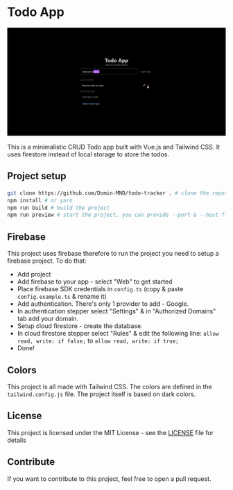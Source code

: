 # Todo App

![Todo App](/public/preview.png)

This is a minimalistic CRUD Todo app built with Vue.js and Tailwind CSS.
It uses firestore instead of local storage to store the todos.

## Project setup

```bash
git clone https://github.com/Domin-MND/todo-tracker . # clone the repository
npm install # or yarn
npm run build # build the project
npm run preview # start the project, you can provide --port & --host flags directly in package.json script
```

## Firebase

This project uses firebase therefore to run the project you need to setup a firebase project. To do that:
- Add project
- Add firebase to your app - select "Web" to get started
- Place firebase SDK credentials in `config.ts` (copy & paste `config.example.ts` & rename it)
- Add authentication. There's only 1 provider to add - Google.
- In authentication stepper select "Settings" & in "Authorized Domains" tab add your domain.
- Setup cloud firestore - create the database.
- In cloud firestore stepper select "Rules" & edit the following line: `allow read, write: if false;` to `allow read, write: if true;`
- Done!

## Colors

This project is all made with Tailwind CSS.
The colors are defined in the `tailwind.config.js` file.
The project itself is based on dark colors.

## License

This project is licensed under the MIT License - see the [LICENSE](LICENSE) file for details

## Contribute

If you want to contribute to this project, feel free to open a pull request.